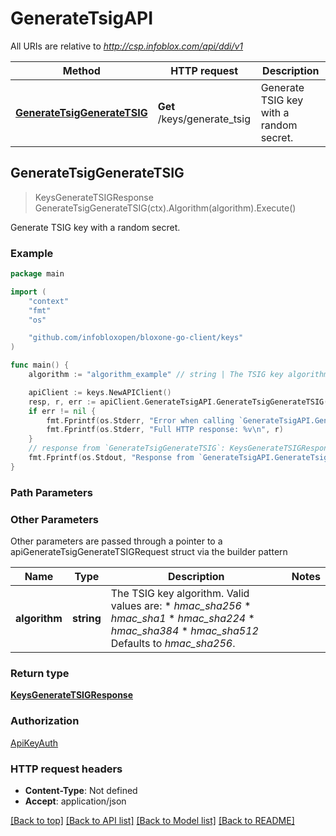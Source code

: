# GenerateTsigAPI

All URIs are relative to *http://csp.infoblox.com/api/ddi/v1*

Method | HTTP request | Description
------------- | ------------- | -------------
[**GenerateTsigGenerateTSIG**](GenerateTsigAPI.md#GenerateTsigGenerateTSIG) | **Get** /keys/generate_tsig | Generate TSIG key with a random secret.



## GenerateTsigGenerateTSIG

> KeysGenerateTSIGResponse GenerateTsigGenerateTSIG(ctx).Algorithm(algorithm).Execute()

Generate TSIG key with a random secret.



### Example

```go
package main

import (
	"context"
	"fmt"
	"os"

	"github.com/infobloxopen/bloxone-go-client/keys"
)

func main() {
	algorithm := "algorithm_example" // string | The TSIG key algorithm.  Valid values are: * _hmac_sha256_ * _hmac_sha1_ * _hmac_sha224_ * _hmac_sha384_ * _hmac_sha512_  Defaults to _hmac_sha256_. (optional)

	apiClient := keys.NewAPIClient()
	resp, r, err := apiClient.GenerateTsigAPI.GenerateTsigGenerateTSIG(context.Background()).Algorithm(algorithm).Execute()
	if err != nil {
		fmt.Fprintf(os.Stderr, "Error when calling `GenerateTsigAPI.GenerateTsigGenerateTSIG``: %v\n", err)
		fmt.Fprintf(os.Stderr, "Full HTTP response: %v\n", r)
	}
	// response from `GenerateTsigGenerateTSIG`: KeysGenerateTSIGResponse
	fmt.Fprintf(os.Stdout, "Response from `GenerateTsigAPI.GenerateTsigGenerateTSIG`: %v\n", resp)
}
```

### Path Parameters



### Other Parameters

Other parameters are passed through a pointer to a apiGenerateTsigGenerateTSIGRequest struct via the builder pattern


Name | Type | Description  | Notes
------------- | ------------- | ------------- | -------------
 **algorithm** | **string** | The TSIG key algorithm.  Valid values are: * _hmac_sha256_ * _hmac_sha1_ * _hmac_sha224_ * _hmac_sha384_ * _hmac_sha512_  Defaults to _hmac_sha256_. | 

### Return type

[**KeysGenerateTSIGResponse**](KeysGenerateTSIGResponse.md)

### Authorization

[ApiKeyAuth](../README.md#ApiKeyAuth)

### HTTP request headers

- **Content-Type**: Not defined
- **Accept**: application/json

[[Back to top]](#) [[Back to API list]](../README.md#documentation-for-api-endpoints)
[[Back to Model list]](../README.md#documentation-for-models)
[[Back to README]](../README.md)

